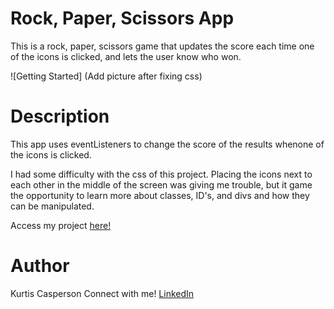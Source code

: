 # Rock, Paper, Scissors App

This is a rock, paper, scissors game that updates the score each time one of the icons is clicked, and lets the user know who won.

![Getting Started] (Add picture after fixing css)

# Description

This app uses eventListeners to change the score of the results whenone of the icons is clicked.

I had some difficulty with the css of this project. Placing the icons next to each other in the middle of the screen was giving me trouble, but it game the opportunity to learn more about classes, ID's, and divs and how they can be manipulated.

Access my project [here!](https://kurtis-casperson.github.io/rock-paper-scissors-game/)

# Author

Kurtis Casperson
Connect with me! [LinkedIn](https://www.linkedin.com/in/kurtis-casperson/)
